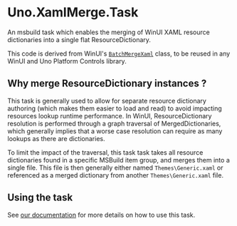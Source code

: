 # Uno.XamlMerge.Task
An msbuild task which enables the merging of WinUI XAML resource dictionaries into a single flat ResourceDictionary.

This code is derived from WinUI's [`BatchMergeXaml`](https://github.com/microsoft/microsoft-ui-xaml/blob/a1ace7957abc19bce86141203560e15a737ccac7/tools/CustomTasks/BatchMergeXaml.cs) class, to be reused in any WinUI and Uno Platform Controls library.

## Why merge ResourceDictionary instances ?
This task is generally used to allow for separate resource dictionary authoring (which makes them easier to load and read) to avoid impacting resources lookup runtime performance. In WinUI, ResourceDictionary resolution is performed through a graph traversal of MergedDictionaries, which generally implies that a worse case resolution can require as many lookups as there are dictionaries.

To limit the impact of the traversal, this task task takes all resource dictionaries found in a specific MSBuild item group, and merges them into a single file. This file is then generally either named `Themes\Generic.xaml` or referenced as a merged dictionary from another `Themes\Generic.xaml` file.

## Using the task
See [our documentation](doc/using-xamlmerge.md) for more details on how to use this task.